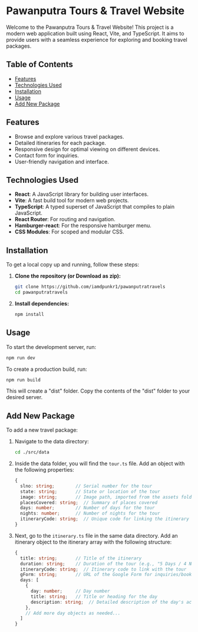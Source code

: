 # Pawanputra Tours & Travel Website

Welcome to the Pawanputra Tours & Travel Website! This project is a modern web application built using React, Vite, and TypeScript. It aims to provide users with a seamless experience for exploring and booking travel packages.

## Table of Contents

- [Features](#features)
- [Technologies Used](#technologies-used)
- [Installation](#installation)
- [Usage](#usage)
- [Add New Package](#add-new-package)

## Features

- Browse and explore various travel packages.
- Detailed itineraries for each package.
- Responsive design for optimal viewing on different devices.
- Contact form for inquiries.
- User-friendly navigation and interface.

## Technologies Used

- **React**: A JavaScript library for building user interfaces.
- **Vite**: A fast build tool for modern web projects.
- **TypeScript**: A typed superset of JavaScript that compiles to plain JavaScript.
- **React Router**: For routing and navigation.
- **Hamburger-react**: For the responsive hamburger menu.
- **CSS Modules**: For scoped and modular CSS.

## Installation

To get a local copy up and running, follow these steps:

1. **Clone the repository (or Download as zip):**
    ```sh
    git clone https://github.com/iamdpunkr1/pawanputratravels
    cd pawanputratravels
    ```

2. **Install dependencies:**
    ```sh
    npm install
    ```

## Usage

To start the development server, run:
```sh
npm run dev
```

To create a production build, run:
```sh
npm run build
```

This will create a "dist" folder. Copy the contents of the "dist" folder to your desired server.

## Add New Package

To add a new travel package:

1. Navigate to the data directory:
    ```sh
    cd ./src/data
    ```

2. Inside the data folder, you will find the `tour.ts` file. Add an object with the following properties:

    ```typescript
    {
      slno: string;        // Serial number for the tour
      state: string;       // State or location of the tour
      image: string;       // Image path, imported from the assets folder
      placesCovered: string;  // Summary of places covered
      days: number;        // Number of days for the tour
      nights: number;      // Number of nights for the tour
      itineraryCode: string;  // Unique code for linking the itinerary
    }
    ```

3. Next, go to the `itinerary.ts` file in the same data directory. Add an itinerary object to the itinerary array with the following structure:

    ```typescript
    {
      title: string;       // Title of the itinerary
      duration: string;    // Duration of the tour (e.g., "5 Days / 4 Nights")
      itineraryCode: string;  // Itinerary code to link with the tour
      gForm: string;       // URL of the Google Form for inquiries/booking
      days: [
        {
          day: number;     // Day number
          title: string;   // Title or heading for the day
          description: string;  // Detailed description of the day's activities
        },
        // Add more day objects as needed...
      ]
    }
    ```

